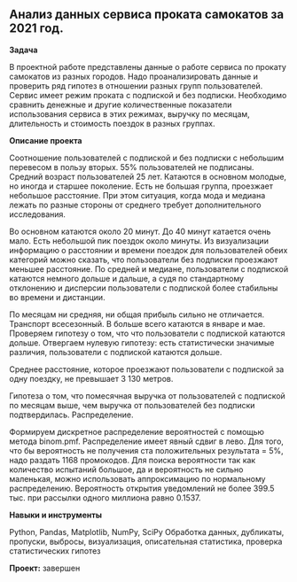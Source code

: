## Анализ данных сервиса проката самокатов за 2021 год.  


**Задача**  

В проектной работе представлены данные о работе сервиса по прокату самокатов из разных городов. Надо проанализировать данные и проверить ряд гипотез в отношении разных групп пользователей.
Сервис имеет режим проката с подпиской и без подписки. Необходимо сравнить денежные и другие количественные показатели использования сервиса в этих режимах, выручку по месяцам, длительность и стоимость поездок в разных группах.  


**Описание проекта**  

Соотношение пользователей с подпиской и без подписки с небольшим перевесом в пользу вторых. 55% пользователей не подписаны.
Средний возраст пользователей 25 лет. Катаются в основном молодые, но иногда и старшее поколение.
Есть не большая группа, проезжает небольшое расстояние. При этом ситуация, когда мода и медиана лежать по разные стороны от среднего требует дополнительного исследования.  

Во основном катаются около 20 минут. До 40 минут катается очень мало. Есть небольшой пик поездок около минуты.
Из визуализации информацию о расстоянии и времени поездок для пользователей обеих категорий можно сказать, что пользователи без подписки проезжают меньшее расстояние. По средней и медиане, пользователи с подпиской катаются немного дольше и дальше, а судя по стандартному отклонению и дисперсии пользователи с подпиской более стабильны во времени и дистанции.  

По месяцам ни средняя, ни общая прибыль сильно не отличается. Транспорт всесезонный. В больше всего катаются в январе и мае.
Проверяем гипотезу о том, что что пользователи с подпиской катаются дольше. Отвергаем нулевую гипотезу: есть статистически значимые различия, пользователи с подпиской катаются дольше.  

Среднее расстояние, которое проезжают пользователи с подпиской за одну поездку, не превышает 3 130 метров.  

Гипотеза о том, что помесячная выручка от пользователей с подпиской по месяцам выше, чем выручка от пользователей без подписки подтвердилась.
Распределение.  

Формируем дискретное распределение вероятностей с помощью метода binom.pmf. Распределение имеет явный сдвиг в лево. Для того, что бы вероятность не получения ста положительных результата = 5%, надо раздать 1168 промокодов.
Для поиска вероятности так как количество испытаний большое, да и вероятность не сильно маленькая, можно использовать аппроксимацию по нормальному распределению. Вероятность открытия уведомлений не более 399.5 тыс. при рассылки одного миллиона равно 0.1537.  


**Навыки и инструменты**  

Python, Pandas, Matplotlib, NumPy, SciPy
Обработка данных, дубликаты, пропуски, выбросы, визуализация, описательная статистика, проверка статистических гипотез  


**Проект:** завершен
